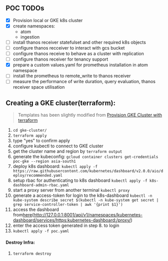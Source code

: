 ## POC TODOs
- [x] Provision local or GKE k8s cluster
- [x] create namespaces:
  - atom
  - ingestion
- [ ] install thanos receiver statefulset and other required k8s objects
- [ ] configure thanos recceiver to interact with gcs bucket
- [ ] configure thanos receive to behave as a cluster with replication
- [ ] configure thanos receiver for tenancy support
- [x] prepare a custom values.yaml for prometheus installation in atom namespace 
- [ ] install the prometheus to remote_write to thanos receiver
- [ ] measure the performance of write duration, query evaluation, thanos receiver space utilisation

## Creating a GKE cluster(terraform):
> Templates has been slightly modified from [Provision GKE Cluster with terraform](https://learn.hashicorp.com/terraform/kubernetes/provision-gke-cluster)
1. `cd gke-cluster/`
2. `terraform apply`
3. type "yes" to confirm apply
4. configure kubectl to connect to GKE cluster
  1. get the cluster name and region by `terraform output`
  2. generate the kubeconfig:
      `gcloud container clusters get-credentials poc-gke --region asia-south1`
5. deploy k8s dashboard:
  `kubectl apply -f https://raw.githubusercontent.com/kubernetes/dashboard/v2.0.0/aio/deploy/recommended.yaml`
6. setup rbac for authenticating to k8s dashboard
  `kubectl apply -f k8s-dashboard-admin-rbac.yaml`
7. start a proxy server from another terminal
  `kubectl proxy`
8. generate a access-token for login to the k8s-dashboard
  `kubectl -n kube-system describe secret $(kubectl -n kube-system get secret | grep service-controller-token | awk '{print $1}')`
9. access the dashboard from[here](http://127.0.0.1:8001/api/v1/namespaces/kubernetes-dashboard/services/https:kubernetes-dashboard:/proxy/)(http://127.0.0.1:8001/api/v1/namespaces/kubernetes-dashboard/services/https:kubernetes-dashboard:/proxy/)
10. enter the access token generated in step 8. to login
11. `kubectl apply -f poc.yaml`

#### Destroy Infra:
1. `terraform destroy`  
